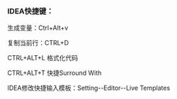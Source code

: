 ### IDEA快捷键：

生成变量：Ctrl+Alt+v

复制当前行：CTRL+D

CTRL+ALT+L 格式化代码

CTRL+ALT+T 快捷Surround With

IDEA修改快捷输入模板：Setting--Editor--Live Templates